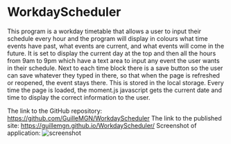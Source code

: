 # WorkdayScheduler

This program is a workday timetable that allows a user to input their schedule every hour and the program will display in colours what time events have past, 
what events are current, and what events will come in the future. It is set to display the current day at the top and then all the hours from 9am to 9pm which 
have a text area to input any event the user wants in their schedule. Next to each time block there is a save button so the user can save whatever they typed 
in there, so that when the page is refreshed or reopened, the event stays there. This is stored in the local storage. Every time the page is loaded, the moment.js 
javascript gets the current date and time to display the correct information to the user. 

The link to the GitHub repository: https://github.com/GuilleMGN/WorkdayScheduler 
The link to the published site: https://guillemgn.github.io/WorkdayScheduler/ 
Screenshot of application: ![screenshot](https://user-images.githubusercontent.com/73862470/101999673-62d3f980-3cad-11eb-9a16-b3b80a70df1c.PNG)
